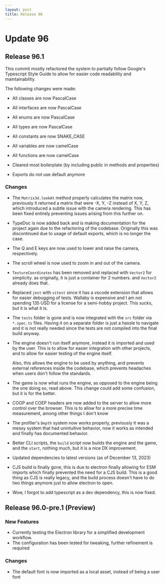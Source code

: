 ```yaml
---
layout: post
title: Release 96
---
```


# Update 96

## Release 96.1

This commit mostly refactored the system to partially follow Google's Typescript Style Guide to allow for easier code readability and maintainability.

The following changes were made:

-   All classes are now PascalCase
-   All interfaces are now PascalCase
-   All enums are now PascalCase
-   All types are now PascalCase

-   All constants are now SNAKE_CASE
-   All variables are now camelCase
-   All functions are now camelCase

-   Cleared most boilerplate (by including public in methods and properties)
-   Exports do not use default anymore

### Changes

-   The `Matrix3d.lookAt` method properly calculates the matrix now, previously it
    returned a matrix that were -X, Y, -Z instead of X, Y, Z, which introduced a subtle
    issue with the camera rendering. This has been fixed entirely preventing issues
    arising from this further on.
-   TypeDoc is now added back and is making documentation for the project again due to
    the refactoring of the codebase. Originally this was discontinued due to usage of
    default exports, which is no longer the case.
-   The Q and E keys are now used to lower and raise the camera, respectively.
-   The scroll wheel is now used to zoom in and out of the camera.
-   `TextureCoordinates` has been removed and replaced with `Vector2` for simplicity.
    as originally, it is just a container for 2 numbers. and `Vector2` already does that.
-   Replaced `jest` with `vitest` since it has a vscode extension that allows for easier
    debugging of tests. Wallaby is expensive and I am not spending 135 USD for a license
    for a semi-hobby project. This sucks, but it is what it is.
-   The `tests` folder is gone and is now integrated with the `src` folder via `*.spec.ts`
    files. Having it on a separate folder is just a hassle to navigate and it is not
    really needed since the tests are not compiled into the final build anyway.
-   The engine doesn't run itself anymore, instead it is imported and used by the user.
    This is to allow for easier integration with other projects, and to allow for
    easier testing of the engine itself.

    Also, this allows the engine to be used by anything, and prevents external references
    inside the codebase, which prevents headaches when users don't follow the standards.

-   The game is now what runs the engine, as opposed to the engine being the one
    doing so, read above. This change could add some confusion, but it is for the
    better.
-   COOP and COEP headers are now added to the server to allow more control over the browser.
    This is to allow for a more precise time measurement, among other things I don't know
-   The profiler's `Depth` system now works properly, previously it was a messy system
    that had unintuitive behavior, now it works as intended and finally has documented
    behavior.
-   Better CLI scripts, the `build` script now builds the engine and the game, and the
    `start`, nothing much, but it is a nice DX improvement.
-   Updated dependencies to latest versions (as of December 13, 2023)
-   CJS build is finally gone, this is due to electron finally allowing for ESM imports
    which finally prevented the need for a CJS build. This is a good thing as CJS
    is really legacy, and the build process doesn't have to do two things anymore
    just to allow electron to open.
-   Wow, I forgot to add typescript as a dev dependency, this is now fixed.

## Release 96.0-pre.1 (Preview)

### New Features

-   Currently testing the Electron library for a simplified development workflow.
-   The configuration has been tested for tweaking, further refinement is required

### Changes

-   The default font is now imported as a local asset, instead of being a user font
